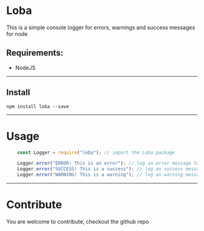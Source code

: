 
# Loba

This is a simple console logger for errors, warnings and success messages for node 

## Requirements:

- NodeJS

---

## Install

`npm install loba --save`

---

# Usage

```js
    const Logger = require("loba"); // import the Loba package

    Logger.error("ERROR! This is an error"); // log an error message to console
    Logger.error("SUCCESS! This is a success"); // log an success message to console
    Logger.error("WARNING! This is a warning"); // log an warning message to console
```
---
# Contribute

You are welcome to contribute, checkout the github repo